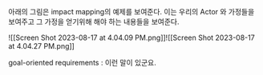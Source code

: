 아래의 그림은 impact mapping의 예제를 보여준다. 이는 우리의 Actor 와 가정들을 보여주고 그 가정을 얻기위해 해야 하는 내용들을 보여준다. 

![[Screen Shot 2023-08-17 at 4.04.09 PM.png]]![[Screen Shot 2023-08-17 at 4.04.27 PM.png]]

goal-oriented requirements : 이런 말이 있군요.